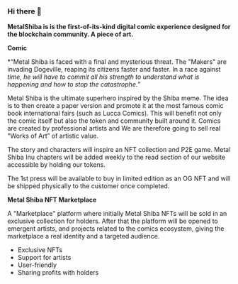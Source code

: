 ### Hi there 👋

**MetalShiba is is the first-of-its-kind digital comic experience designed for the blockchain community. A piece of art.**

**Comic**

*“Metal Shiba is faced with a final and mysterious threat. The "Makers" are invading Dogeville, reaping its citizens faster and faster. In a race against *time, he will have to commit all his strength to understand what is happening and how to stop the catastrophe.”*

Metal Shiba is the ultimate superhero inspired by the Shiba meme. The idea is to then create a paper version and promote it at the most famous comic book international fairs (such as Lucca Comics). This will benefit not only the comic itself but also the token and community built around it. Comics are created by professional artists and We are therefore going to sell real "Works of Art” of artistic value.

The story and characters will inspire an NFT collection and P2E game. Metal Shiba Inu chapters will be added weekly to the read section of our website accessible by holding our tokens.

The 1st press will be available to buy in limited edition as an OG NFT and will be shipped physically to the customer once completed.

**Metal Shiba NFT Marketplace**

A "Marketplace" platform where initially Metal Shiba NFTs will be sold in an exclusive collection for holders. After that the platform will be opened to emergent artists, and projects related to the comics ecosystem, giving the marketplace a real identity and a targeted audience.

 - Exclusive NFTs
 - Support for artists
 - User-friendly 
 - Sharing profits with holders

